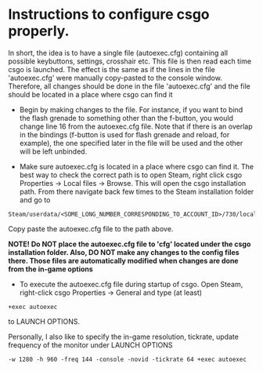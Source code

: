 # Instructions to configure csgo properly.
 In short, the idea is to have a single file (autoexec.cfg) containing all possible keybuttons, settings, crosshair etc. 
 This file is then read each time csgo is launched.
 The effect is the same as if the lines in the file 'autoexec.cfg' were manually copy-pasted to the console window.
 Therefore, all changes should be done in the file 'autoexec.cfg' and the file should be located in a place where csgo can find it


* Begin by making changes to the file. For instance, if you want to bind the flash grenade to something other than the f-button, you would change line 16 from the autoexec.cfg file. Note that if there is an overlap in the bindings (f-button is used for flash grenade and reload, for example), the one specified later in the file will be used and the other will be left unbinded.



* Make sure autoexec.cfg is located in a place where csgo can find it. The best way to check the correct path is to open Steam, right click csgo Properties -> Local files -> Browse. This will open the csgo installation path. From there navigate back few times to the Steam installation folder and go to 
 
```
Steam/userdata/<SOME_LONG_NUMBER_CORRESPONDING_TO_ACCOUNT_ID>/730/local/cfg
```
Copy paste the autoexec.cfg file to the path above.

**NOTE! Do NOT place the autoexec.cfg file to 'cfg' located under the csgo installation folder. Also, DO NOT make any changes to the config files there. Those files are automatically modified when changes are done from the in-game options** 



* To execute the autoexec.cfg file during startup of csgo. Open Steam, right-click csgo Properties -> General and type (at least)

```
+exec autoexec
```
to LAUNCH OPTIONS.

Personally, I also like to specify the in-game resolution, tickrate, update frequency of the monitor under LAUNCH OPTIONS
```
-w 1280 -h 960 -freq 144 -console -novid -tickrate 64 +exec autoexec
```
